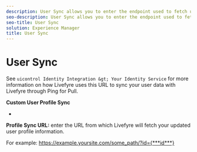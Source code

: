 ```yaml
---
description: User Sync allows you to enter the endpoint used to fetch user profile data from your user management system.
seo-description: User Sync allows you to enter the endpoint used to fetch user profile data from your user management system.
seo-title: User Sync
solution: Experience Manager
title: User Sync
---
```


# User Sync

See `uicontrol Identity Integration &gt; Your Identity Service` for more information on how Livefyre uses this URL to sync your user data with Livefyre through Ping for Pull.

**Custom User Profile Sync**

  *
  **Profile Sync URL:** enter the URL from which Livefyre will fetch your updated user profile information.
  
  For example: https://example.yoursite.com/some_path/?id={***id***}
  
  
